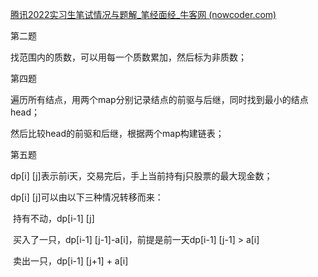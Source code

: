 [腾讯2022实习生笔试情况与题解_笔经面经_牛客网 (nowcoder.com)](https://www.nowcoder.com/discuss/940859?channel=-1&source_id=profile_follow_post_nctrack)

第二题

找范围内的质数，可以用每一个质数累加，然后标为非质数；



第四题

遍历所有结点，用两个map分别记录结点的前驱与后继，同时找到最小的结点head；

然后比较head的前驱和后继，根据两个map构建链表；



第五题

dp[i] [j]表示前i天，交易完后，手上当前持有j只股票的最大现金数；

dp[i] [j]可以由以下三种情况转移而来：

​	持有不动，dp[i-1] [j]

​	买入了一只，dp[i-1] [j-1]-a[i]，前提是前一天dp[i-1] [j-1] > a[i]

​	卖出一只，dp[i-1] [j+1] + a[i]

